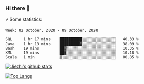 ### Hi there 👋

⚡ Some statistics:

<!--START_SECTION:waka-->
```text
Week: 02 October, 2020 - 09 October, 2020

SQL     1 hr 17 mins    ██████████░░░░░░░░░░░░░░░   40.33 % 
Java    1 hr 13 mins    █████████▓░░░░░░░░░░░░░░░   38.09 % 
Bash    19 mins         ██▓░░░░░░░░░░░░░░░░░░░░░░   10.35 % 
XML     19 mins         ██▓░░░░░░░░░░░░░░░░░░░░░░   10.18 % 
Scala   1 min           ▒░░░░░░░░░░░░░░░░░░░░░░░░   00.85 % 
```
<!--END_SECTION:waka-->

[![Jiezhi's github stats](https://github-readme-stats.vercel.app/api?username=Jiezhi&show_icons=true)](https://github.com/Jiezhi/github-readme-stats)

[![Top Langs](https://github-readme-stats.vercel.app/api/top-langs/?username=Jiezhi&hide=javascript,html)](https://github.com/Jiezhi/github-readme-stats)
<!--
**Jiezhi/Jiezhi** is a ✨ _special_ ✨ repository because its `README.md` (this file) appears on your GitHub profile.

Here are some ideas to get you started:

- 🔭 I’m currently working on ...
- 🌱 I’m currently learning ...
- 👯 I’m looking to collaborate on ...
- 🤔 I’m looking for help with ...
- 💬 Ask me about ...
- 📫 How to reach me: ...
- 😄 Pronouns: ...
- ⚡ Fun fact: ...
-->

